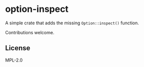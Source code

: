 # option-inspect

A simple crate that adds the missing `Option::inspect()` function.

Contributions welcome.

## License

MPL-2.0

